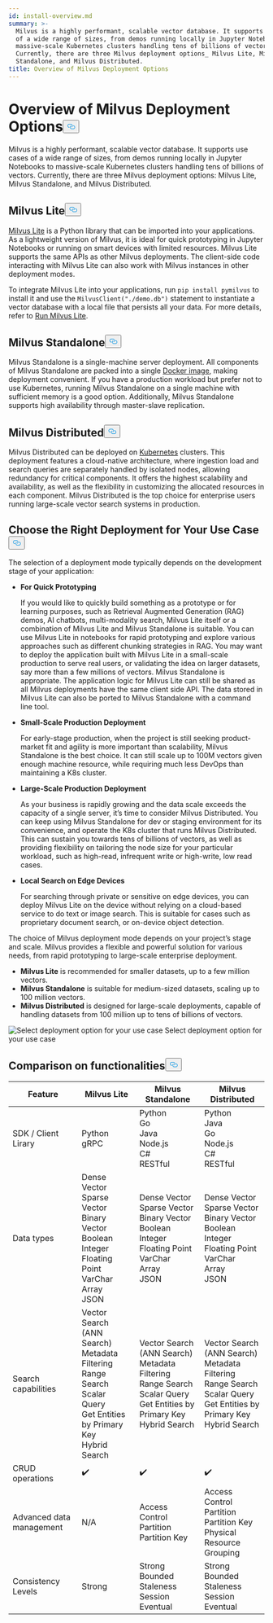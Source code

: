 ```yaml
---
id: install-overview.md
summary: >-
  Milvus is a highly performant, scalable vector database. It supports use cases
  of a wide range of sizes, from demos running locally in Jupyter Notebooks to
  massive-scale Kubernetes clusters handling tens of billions of vectors.
  Currently, there are three Milvus deployment options_ Milvus Lite, Milvus
  Standalone, and Milvus Distributed.
title: Overview of Milvus Deployment Options
---
```

<h1 id="Overview-of-Milvus-Deployment-Options" class="common-anchor-header">Overview of Milvus Deployment Options<button data-href="#Overview-of-Milvus-Deployment-Options" class="anchor-icon" translate="no">
      <svg translate="no"
        aria-hidden="true"
        focusable="false"
        height="20"
        version="1.1"
        viewBox="0 0 16 16"
        width="16"
      >
        <path
          fill="#0092E4"
          fill-rule="evenodd"
          d="M4 9h1v1H4c-1.5 0-3-1.69-3-3.5S2.55 3 4 3h4c1.45 0 3 1.69 3 3.5 0 1.41-.91 2.72-2 3.25V8.59c.58-.45 1-1.27 1-2.09C10 5.22 8.98 4 8 4H4c-.98 0-2 1.22-2 2.5S3 9 4 9zm9-3h-1v1h1c1 0 2 1.22 2 2.5S13.98 12 13 12H9c-.98 0-2-1.22-2-2.5 0-.83.42-1.64 1-2.09V6.25c-1.09.53-2 1.84-2 3.25C6 11.31 7.55 13 9 13h4c1.45 0 3-1.69 3-3.5S14.5 6 13 6z"
        ></path>
      </svg>
    </button></h1><p>Milvus is a highly performant, scalable vector database. It supports use cases of a wide range of sizes, from demos running locally in Jupyter Notebooks to massive-scale Kubernetes clusters handling tens of billions of vectors. Currently, there are three Milvus deployment options: Milvus Lite, Milvus Standalone, and Milvus Distributed.</p>
<h2 id="Milvus-Lite" class="common-anchor-header">Milvus Lite<button data-href="#Milvus-Lite" class="anchor-icon" translate="no">
      <svg translate="no"
        aria-hidden="true"
        focusable="false"
        height="20"
        version="1.1"
        viewBox="0 0 16 16"
        width="16"
      >
        <path
          fill="#0092E4"
          fill-rule="evenodd"
          d="M4 9h1v1H4c-1.5 0-3-1.69-3-3.5S2.55 3 4 3h4c1.45 0 3 1.69 3 3.5 0 1.41-.91 2.72-2 3.25V8.59c.58-.45 1-1.27 1-2.09C10 5.22 8.98 4 8 4H4c-.98 0-2 1.22-2 2.5S3 9 4 9zm9-3h-1v1h1c1 0 2 1.22 2 2.5S13.98 12 13 12H9c-.98 0-2-1.22-2-2.5 0-.83.42-1.64 1-2.09V6.25c-1.09.53-2 1.84-2 3.25C6 11.31 7.55 13 9 13h4c1.45 0 3-1.69 3-3.5S14.5 6 13 6z"
        ></path>
      </svg>
    </button></h2><p><a href="https://milvus.io/docs/milvus_lite.md">Milvus Lite</a> is a Python library that can be imported into your applications. As a lightweight version of Milvus, it is ideal for quick prototyping in Jupyter Notebooks or running on smart devices with limited resources. Milvus Lite supports the same APIs as other Milvus deployments. The client-side code interacting with Milvus Lite can also work with Milvus instances in other deployment modes.</p>
<p>To integrate Milvus Lite into your applications, run <code translate="no">pip install pymilvus</code> to install it and use the <code translate="no">MilvusClient(&quot;./demo.db&quot;)</code> statement to instantiate a vector database with a local file that persists all your data. For more details, refer to <a href="https://milvus.io/docs/milvus_lite.md">Run Milvus Lite</a>.</p>
<h2 id="Milvus-Standalone" class="common-anchor-header">Milvus Standalone<button data-href="#Milvus-Standalone" class="anchor-icon" translate="no">
      <svg translate="no"
        aria-hidden="true"
        focusable="false"
        height="20"
        version="1.1"
        viewBox="0 0 16 16"
        width="16"
      >
        <path
          fill="#0092E4"
          fill-rule="evenodd"
          d="M4 9h1v1H4c-1.5 0-3-1.69-3-3.5S2.55 3 4 3h4c1.45 0 3 1.69 3 3.5 0 1.41-.91 2.72-2 3.25V8.59c.58-.45 1-1.27 1-2.09C10 5.22 8.98 4 8 4H4c-.98 0-2 1.22-2 2.5S3 9 4 9zm9-3h-1v1h1c1 0 2 1.22 2 2.5S13.98 12 13 12H9c-.98 0-2-1.22-2-2.5 0-.83.42-1.64 1-2.09V6.25c-1.09.53-2 1.84-2 3.25C6 11.31 7.55 13 9 13h4c1.45 0 3-1.69 3-3.5S14.5 6 13 6z"
        ></path>
      </svg>
    </button></h2><p>Milvus Standalone is a single-machine server deployment. All components of Milvus Standalone are packed into a single <a href="https://milvus.io/docs/install_standalone-docker.md">Docker image</a>, making deployment convenient. If you have a production workload but prefer not to use Kubernetes, running Milvus Standalone on a single machine with sufficient memory is a good option. Additionally, Milvus Standalone supports high availability through master-slave replication.</p>
<h2 id="Milvus-Distributed" class="common-anchor-header">Milvus Distributed<button data-href="#Milvus-Distributed" class="anchor-icon" translate="no">
      <svg translate="no"
        aria-hidden="true"
        focusable="false"
        height="20"
        version="1.1"
        viewBox="0 0 16 16"
        width="16"
      >
        <path
          fill="#0092E4"
          fill-rule="evenodd"
          d="M4 9h1v1H4c-1.5 0-3-1.69-3-3.5S2.55 3 4 3h4c1.45 0 3 1.69 3 3.5 0 1.41-.91 2.72-2 3.25V8.59c.58-.45 1-1.27 1-2.09C10 5.22 8.98 4 8 4H4c-.98 0-2 1.22-2 2.5S3 9 4 9zm9-3h-1v1h1c1 0 2 1.22 2 2.5S13.98 12 13 12H9c-.98 0-2-1.22-2-2.5 0-.83.42-1.64 1-2.09V6.25c-1.09.53-2 1.84-2 3.25C6 11.31 7.55 13 9 13h4c1.45 0 3-1.69 3-3.5S14.5 6 13 6z"
        ></path>
      </svg>
    </button></h2><p>Milvus Distributed can be deployed on <a href="https://milvus.io/docs/install_cluster-milvusoperator.md">Kubernetes</a> clusters. This deployment features a cloud-native architecture, where ingestion load and search queries are separately handled by isolated nodes, allowing redundancy for critical components. It offers the highest scalability and availability, as well as the flexibility in customizing the allocated resources in each component. Milvus Distributed is the top choice for enterprise users running large-scale vector search systems in production.</p>
<h2 id="Choose-the-Right-Deployment-for-Your-Use-Case" class="common-anchor-header">Choose the Right Deployment for Your Use Case<button data-href="#Choose-the-Right-Deployment-for-Your-Use-Case" class="anchor-icon" translate="no">
      <svg translate="no"
        aria-hidden="true"
        focusable="false"
        height="20"
        version="1.1"
        viewBox="0 0 16 16"
        width="16"
      >
        <path
          fill="#0092E4"
          fill-rule="evenodd"
          d="M4 9h1v1H4c-1.5 0-3-1.69-3-3.5S2.55 3 4 3h4c1.45 0 3 1.69 3 3.5 0 1.41-.91 2.72-2 3.25V8.59c.58-.45 1-1.27 1-2.09C10 5.22 8.98 4 8 4H4c-.98 0-2 1.22-2 2.5S3 9 4 9zm9-3h-1v1h1c1 0 2 1.22 2 2.5S13.98 12 13 12H9c-.98 0-2-1.22-2-2.5 0-.83.42-1.64 1-2.09V6.25c-1.09.53-2 1.84-2 3.25C6 11.31 7.55 13 9 13h4c1.45 0 3-1.69 3-3.5S14.5 6 13 6z"
        ></path>
      </svg>
    </button></h2><p>The selection of a deployment mode typically depends on the development stage of your application:</p>
<ul>
<li><p><strong>For Quick Prototyping</strong></p>
<p>If you would like to quickly build something as a prototype or for learning purposes, such as Retrieval Augmented Generation (RAG) demos, AI chatbots, multi-modality search, Milvus Lite itself or a combination of Milvus Lite and Milvus Standalone is suitable. You can use Milvus Lite in notebooks for rapid prototyping and explore various approaches such as different chunking strategies in RAG. You may want to deploy the application built with Milvus Lite in a small-scale production to serve real users, or validating the idea on larger datasets, say more than a few millions of vectors. Milvus Standalone is appropriate. The application logic for Milvus Lite can still be shared as all Milvus deployments have the same client side API. The data stored in Milvus Lite can also be ported to Milvus Standalone with a command line tool.</p></li>
<li><p><strong>Small-Scale Production Deployment</strong></p>
<p>For early-stage production, when the project is still seeking product-market fit and agility is more important than scalability, Milvus Standalone is the best choice. It can still scale up to 100M vectors given enough machine resource, while requiring much less DevOps than maintaining a K8s cluster.</p></li>
<li><p><strong>Large-Scale Production Deployment</strong></p>
<p>As your business is rapidly growing and the data scale exceeds the capacity of a single server, it’s time to consider Milvus Distributed. You can keep using Milvus Standalone for dev or staging environment for its convenience, and operate the K8s cluster that runs Milvus Distributed. This can sustain you towards tens of billions of vectors, as well as providing flexibility on tailoring the node size for your particular workload, such as high-read, infrequent write or high-write, low read cases.</p></li>
<li><p><strong>Local Search on Edge Devices</strong></p>
<p>For searching through private or sensitive on edge devices, you can deploy Milvus Lite on the device without relying on a cloud-based service to do text or image search. This is suitable for cases such as proprietary document search, or on-device object detection.</p></li>
</ul>
<p>The choice of Milvus deployment mode depends on your project’s stage and scale. Milvus provides a flexible and powerful solution for various needs, from rapid prototyping to large-scale enterprise deployment.</p>
<ul>
<li><strong>Milvus Lite</strong> is recommended for smaller datasets, up to a few million vectors.</li>
<li><strong>Milvus Standalone</strong> is suitable for medium-sized datasets, scaling up to 100 million vectors.</li>
<li><strong>Milvus Distributed</strong> is designed for large-scale deployments, capable of handling datasets from 100 million up to tens of billions of vectors.</li>
</ul>
<p>
  <span class="img-wrapper">
    <img translate="no" src="/docs/v2.6.x/assets/select-deployment-option.png" alt="Select deployment option for your use case" class="doc-image" id="select-deployment-option-for-your-use-case" />
    <span>Select deployment option for your use case</span>
  </span>
</p>
<h2 id="Comparison-on-functionalities" class="common-anchor-header">Comparison on functionalities<button data-href="#Comparison-on-functionalities" class="anchor-icon" translate="no">
      <svg translate="no"
        aria-hidden="true"
        focusable="false"
        height="20"
        version="1.1"
        viewBox="0 0 16 16"
        width="16"
      >
        <path
          fill="#0092E4"
          fill-rule="evenodd"
          d="M4 9h1v1H4c-1.5 0-3-1.69-3-3.5S2.55 3 4 3h4c1.45 0 3 1.69 3 3.5 0 1.41-.91 2.72-2 3.25V8.59c.58-.45 1-1.27 1-2.09C10 5.22 8.98 4 8 4H4c-.98 0-2 1.22-2 2.5S3 9 4 9zm9-3h-1v1h1c1 0 2 1.22 2 2.5S13.98 12 13 12H9c-.98 0-2-1.22-2-2.5 0-.83.42-1.64 1-2.09V6.25c-1.09.53-2 1.84-2 3.25C6 11.31 7.55 13 9 13h4c1.45 0 3-1.69 3-3.5S14.5 6 13 6z"
        ></path>
      </svg>
    </button></h2><table>
<thead>
<tr><th>Feature</th><th>Milvus Lite</th><th>Milvus Standalone</th><th>Milvus Distributed</th></tr>
</thead>
<tbody>
<tr><td>SDK / Client Lirary</td><td>Python<br/>gRPC</td><td>Python<br/>Go<br/>Java<br/>Node.js<br/>C#<br/>RESTful</td><td>Python<br/>Java<br/>Go<br/>Node.js<br/>C#<br/>RESTful</td></tr>
<tr><td>Data types</td><td>Dense Vector<br/>Sparse Vector<br/>Binary Vector<br/>Boolean<br/>Integer<br/>Floating Point<br/>VarChar<br/>Array<br/>JSON</td><td>Dense Vector<br/>Sparse Vector<br/>Binary Vector<br/>Boolean<br/>Integer<br/>Floating Point<br/>VarChar<br/>Array<br/>JSON</td><td>Dense Vector<br/>Sparse Vector<br/>Binary Vector<br/>Boolean<br/>Integer<br/>Floating Point<br/>VarChar<br/>Array<br/>JSON</td></tr>
<tr><td>Search capabilities</td><td>Vector Search (ANN Search)<br/>Metadata Filtering<br/>Range Search<br/>Scalar Query<br/>Get Entities by Primary Key<br/>Hybrid Search</td><td>Vector Search (ANN Search)<br/>Metadata Filtering<br/>Range Search<br/>Scalar Query<br/>Get Entities by Primary Key<br/>Hybrid Search</td><td>Vector Search (ANN Search)<br/>Metadata Filtering<br/>Range Search<br/>Scalar Query<br/>Get Entities by Primary Key<br/>Hybrid Search</td></tr>
<tr><td>CRUD operations</td><td>✔️</td><td>✔️</td><td>✔️</td></tr>
<tr><td>Advanced data management</td><td>N/A</td><td>Access Control<br/>Partition<br/>Partition Key</td><td>Access Control<br/>Partition<br/>Partition Key<br/>Physical Resource Grouping</td></tr>
<tr><td>Consistency Levels</td><td>Strong</td><td>Strong<br/>Bounded Staleness<br/>Session<br/>Eventual</td><td>Strong<br/>Bounded Staleness<br/>Session<br/>Eventual</td></tr>
</tbody>
</table>
